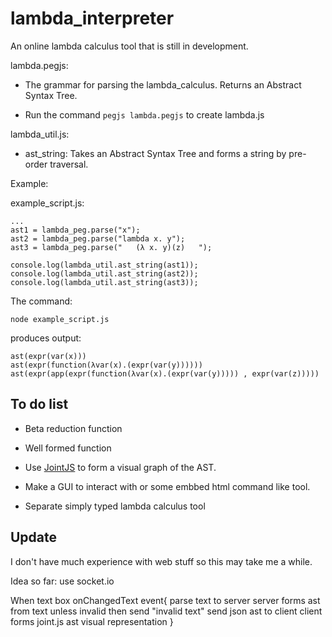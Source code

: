 # lambda_interpreter

An online lambda calculus tool that is still in development.

lambda.pegjs:

* The grammar for parsing the lambda_calculus. Returns an Abstract Syntax Tree.

* Run the command ```pegjs lambda.pegjs``` to create lambda.js

lambda_util.js:

* ast_string: Takes an Abstract Syntax Tree and forms a string by pre-order traversal.

Example:

example_script.js:
````
...
ast1 = lambda_peg.parse("x");
ast2 = lambda_peg.parse("lambda x. y");
ast3 = lambda_peg.parse("   (λ x. y)(z)   ");

console.log(lambda_util.ast_string(ast1));
console.log(lambda_util.ast_string(ast2));
console.log(lambda_util.ast_string(ast3));
````
The command:
````
node example_script.js
````
produces output:
````
ast(expr(var(x)))
ast(expr(function(λvar(x).(expr(var(y))))))
ast(expr(app(expr(function(λvar(x).(expr(var(y))))) , expr(var(z)))))
````


## To do list

* Beta reduction function

* Well formed function 

* Use [JointJS](http://jointjs.com/tutorial) to form a visual graph of the AST.

* Make a GUI to interact with or some embbed html command like tool.

* Separate simply typed lambda calculus tool

## Update

I don't have much experience with web stuff so this may take me a while.

Idea so far:
use socket.io

When text box onChangedText event{
	parse text to server
	server forms ast from text unless invalid then send "invalid text"
	send json ast to client
	client forms joint.js ast visual representation
}

